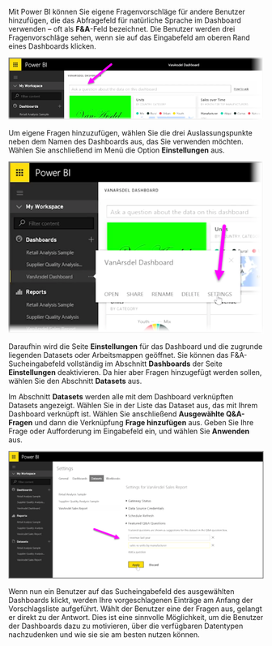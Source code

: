 Mit Power BI können Sie eigene Fragenvorschläge für andere Benutzer hinzufügen, die das Abfragefeld für natürliche Sprache im Dashboard verwenden – oft als **F&A**-Feld bezeichnet. Die Benutzer werden drei Fragenvorschläge sehen, wenn sie auf das Eingabefeld am oberen Rand eines Dashboards klicken.

![](media/4-3a-suggested-questions/4-3a_1.png)

Um eigene Fragen hinzuzufügen, wählen Sie die drei Auslassungspunkte neben dem Namen des Dashboards aus, das Sie verwenden möchten. Wählen Sie anschließend im Menü die Option **Einstellungen** aus.

![](media/4-3a-suggested-questions/4-3a_2.png)

 Daraufhin wird die Seite **Einstellungen** für das Dashboard und die zugrunde liegenden Datasets oder Arbeitsmappen geöffnet. Sie können das F&A-Sucheingabefeld vollständig im Abschnitt **Dashboards** der Seite **Einstellungen** deaktivieren. Da hier aber Fragen hinzugefügt werden sollen, wählen Sie den Abschnitt **Datasets** aus.

Im Abschnitt **Datasets** werden alle mit dem Dashboard verknüpften Datasets angezeigt. Wählen Sie in der Liste das Dataset aus, das mit Ihrem Dashboard verknüpft ist. Wählen Sie anschließend **Ausgewählte Q&A-Fragen** und dann die Verknüpfung **Frage hinzufügen** aus. Geben Sie Ihre Frage oder Aufforderung im Eingabefeld ein, und wählen Sie **Anwenden** aus.

![](media/4-3a-suggested-questions/4-3a_3.png)

Wenn nun ein Benutzer auf das Sucheingabefeld des ausgewählten Dashboards klickt, werden Ihre vorgeschlagenen Einträge am Anfang der Vorschlagsliste aufgeführt. Wählt der Benutzer eine der Fragen aus, gelangt er direkt zu der Antwort. Dies ist eine sinnvolle Möglichkeit, um die Benutzer der Dashboards dazu zu motivieren, über die verfügbaren Datentypen nachzudenken und wie sie sie am besten nutzen können.

